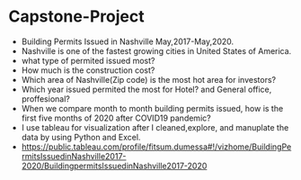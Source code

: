 # Capstone-Project
- Building Permits Issued in Nashville May,2017-May,2020.
- Nashville is one of the fastest growing cities in United States of America.
- what type of permited issued most?
- How much is the construction cost?
- Which area of Nashville(Zip code) is the most hot area for investors?
- Which year issued permited the most for Hotel? and General office, proffesional?
- When we compare month to month building permits issued, how is the first five months of 2020 after COVID19 pandemic?
- I use tableau for visualization after I cleaned,explore, and manuplate the data by using Python and Excel.
- https://public.tableau.com/profile/fitsum.dumessa#!/vizhome/BuildingPermitsIssuedinNashville2017-2020/BuildingpermitsIssuedinNashville2017-2020
